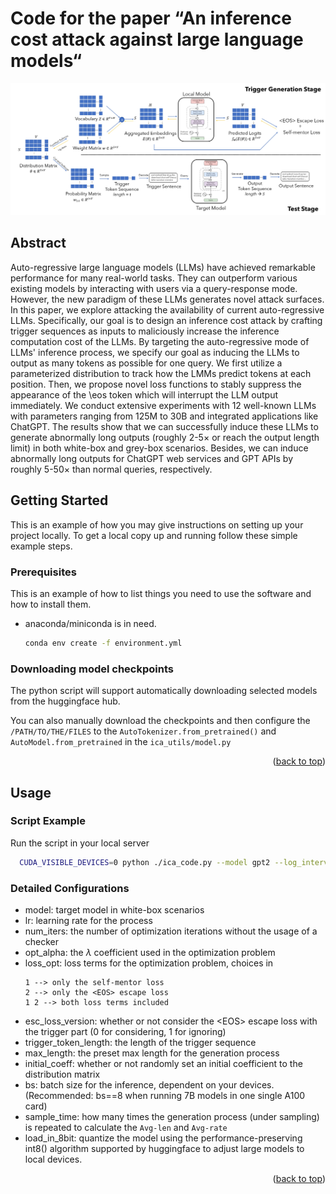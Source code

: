 <a name="readme-top"></a>

# Code for the paper “An inference cost attack against large language models“

![alt text](assets/overview_v2.jpg)


## Abstract

Auto-regressive large language models (LLMs) have achieved remarkable performance for many real-world tasks. 
They can outperform various existing models by interacting with users via a query-response mode. 
However, the new paradigm of these LLMs generates novel attack surfaces.
In this paper, we explore attacking the availability of current auto-regressive LLMs. 
Specifically, our goal is to design an inference cost attack by crafting trigger sequences as inputs to maliciously increase the inference computation cost of the LLMs. 
By targeting the auto-regressive mode of LLMs' inference process, we specify our goal as inducing the LLMs to output as many tokens as possible for one query. 
We first utilize a parameterized distribution to track how the LMMs predict tokens at each position. 
Then, we propose novel loss functions to stably suppress the appearance of the \eos token which will interrupt the LLM output immediately. 
We conduct extensive experiments with 12 well-known LLMs with parameters ranging from 125M to 30B and integrated applications like ChatGPT. 
The results show that we can successfully induce these LLMs to generate abnormally long outputs (roughly 2-5$\times$ or reach the output length limit) in both white-box and grey-box scenarios.
Besides, we can induce abnormally long outputs for ChatGPT web services and GPT APIs by roughly 5-50$\times$ than normal queries, respectively. 

## Getting Started

This is an example of how you may give instructions on setting up your project locally.
To get a local copy up and running follow these simple example steps.

### Prerequisites

This is an example of how to list things you need to use the software and how to install them.
* anaconda/miniconda is in need.
  ```sh
  conda env create -f environment.yml 
  ```

### Downloading model checkpoints

The python script will support automatically downloading selected models from the huggingface hub.

You can also manually download the checkpoints and then configure the `/PATH/TO/THE/FILES` to the `AutoTokenizer.from_pretrained()` and `AutoModel.from_pretrained` in the `ica_utils/model.py`


<p align="right">(<a href="#readme-top">back to top</a>)</p>



<!-- USAGE EXAMPLES -->
## Usage

### Script Example 
  Run the script in your local server
  ```sh
    CUDA_VISIBLE_DEVICES=0 python ./ica_code.py --model gpt2 --log_interval 200 --num_iters 3000 --opt_alpha 1 --loss_opt 1 2 --esc_loss_version 0 --trigger_token_length 32 --max_length 2048 --initial_coeff 0 --bs 8 --sample_time 80 --load_in_8bit --seed 123
  ```
### Detailed Configurations
- model: target model in white-box scenarios
- lr: learning rate for the process
- num_iters: the number of optimization iterations without the usage of a checker
- opt_alpha: the $\lambda$ coefficient used in the optimization problem
- loss_opt: loss terms for the optimization problem, choices in
  ```
  1 --> only the self-mentor loss
  2 --> only the <EOS> escape loss
  1 2 --> both loss terms included
  ```
- esc_loss_version: whether or not consider the \<EOS> escape loss with the trigger part (0 for considering, 1 for ignoring)
- trigger_token_length: the length of the trigger sequence
- max_length: the preset max length for the generation process
- initial_coeff: whether or not randomly set an initial coefficient to the distribution matrix
- bs: batch size for the inference, dependent on your devices. (Recommended: bs==8 when running 7B models in one single A100 card)
- sample_time: how many times the generation process (under sampling) is repeated to calculate the `Avg-len` and `Avg-rate`
- load_in_8bit: quantize the model using the performance-preserving int8() algorithm supported by huggingface to adjust large models to local devices.


<p align="right">(<a href="#readme-top">back to top</a>)</p>
